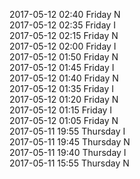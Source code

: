 2017-05-12 02:40 Friday  N  
2017-05-12 02:35 Friday  I  
2017-05-12 02:15 Friday  N  
2017-05-12 02:00 Friday  I  
2017-05-12 01:50 Friday  N  
2017-05-12 01:45 Friday  I  
2017-05-12 01:40 Friday  N  
2017-05-12 01:35 Friday  I  
2017-05-12 01:20 Friday  N  
2017-05-12 01:15 Friday  I  
2017-05-12 01:05 Friday  N  
2017-05-11 19:55 Thursday  I  
2017-05-11 19:45 Thursday  N  
2017-05-11 19:40 Thursday  I  
2017-05-11 15:55 Thursday  N  
